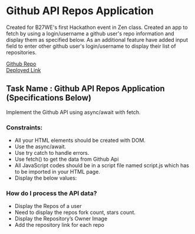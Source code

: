 # Github API Repos Application 

Created for B27WE's first Hackathon event in Zen class. Created an app to fetch by using a login/username a github user's repo information and display them as specified below. As an additional feature have added input field to enter other github user's login/username to display their list of repositories.


[Github Repo](https://github.com/eunicedhivya/Github-API-Repos-Application) <br>
[Deployed Link](https://focused-lamport-476711.netlify.app/)

## Task Name : Github API Repos Application (Specifications Below)

Implement the Github API using async/await with fetch.

### Constraints:

- All your HTML elements should be created with DOM.
- Use the async/await.
- Use try catch to handle errors.
- Use fetch() to get the data from Github Api
- All JavaScript codes should be in a script file named script.js which has to be imported in your HTML page.
- Display the below values:

### How do I process the API data?

- Display the Repos of a user
- Need to display the repos fork count, stars count.
- Display the Repository’s Owner Image
- Add the repository link for each repo

